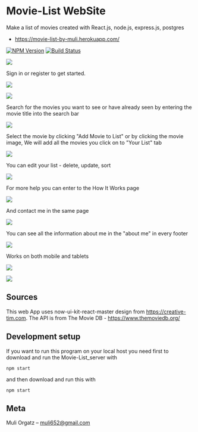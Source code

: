 # Movie-List WebSite
Make a list of movies created with React.js, node.js, express.js, postgres
* https://movie-list-by-muli.herokuapp.com/

[![NPM Version][npm-image]][npm-url]
[![Build Status][travis-image]][travis-url]

![](./src/assets/img/Home.jpg)

Sign in or register to get started.

![](./src/assets/img/SignIn.jpg)

![](./src/assets/img/signUp.jpg)

Search for the movies you want to see or have already seen by entering the movie title into the search bar

![](./src/assets/img/search2.jpg)

Select the movie by clicking "Add Movie to List" or by clicking the movie image,
We will add all the movies you click on to "Your List" tab

![](./src/assets/img/search1.jpg)

You can edit your list - delete, update, sort 

![](./src/assets/img/yourLIst.jpg)

For more help you can enter to the How It Works page

![](./src/assets/img/HowItWorks.jpg)

And contact me in the same page

![](./src/assets/img/HowItWorks2.jpg)

You can see all the information about me in the "about me" in every footer

![](./src/assets/img/aboutMe.jpg)

Works on both mobile and tablets

![](./src/assets/img/HomeMobile.jpg)

![](./src/assets/img/searchMobile.jpg)


## Sources

This web App uses now-ui-kit-react-master design from https://creative-tim.com.
The API is from The Movie DB  - https://www.themoviedb.org/

## Development setup

If you want to run this program on your local host you need first 
to download and run the Movie-List_server with

```
npm start
```
and then download and run this with

```
npm start
```

## Meta

Muli Orgatz –  muli652@gmail.com


<!-- Markdown link & img dfn's -->
[npm-image]: https://img.shields.io/npm/v/datadog-metrics.svg?style=flat-square
[npm-url]: https://npmjs.org/package/datadog-metrics
[npm-downloads]: https://img.shields.io/npm/dm/datadog-metrics.svg?style=flat-square
[travis-image]: https://img.shields.io/travis/dbader/node-datadog-metrics/master.svg?style=flat-square
[travis-url]: https://travis-ci.org/dbader/node-datadog-metrics
